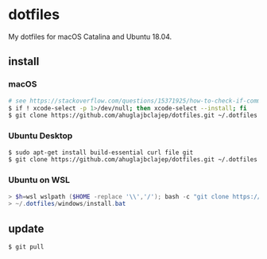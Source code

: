 # dotfiles

My dotfiles for macOS Catalina and Ubuntu 18.04.

## install

### macOS

```sh
# see https://stackoverflow.com/questions/15371925/how-to-check-if-command-line-tools-is-installed
$ if ! xcode-select -p 1>/dev/null; then xcode-select --install; fi
$ git clone https://github.com/ahuglajbclajep/dotfiles.git ~/.dotfiles && ~/.dotfiles/install.sh
```

### Ubuntu Desktop

```sh
$ sudo apt-get install build-essential curl file git
$ git clone https://github.com/ahuglajbclajep/dotfiles.git ~/.dotfiles && ~/.dotfiles/install.sh
```

### Ubuntu on WSL

```powershell
> $h=wsl wslpath ($HOME -replace '\\','/'); bash -c "git clone https://github.com/ahuglajbclajep/dotfiles.git $h/.dotfiles && $h/.dotfiles/install.sh"
> ~/.dotfiles/windows/install.bat
```

## update

```sh
$ git pull
```
